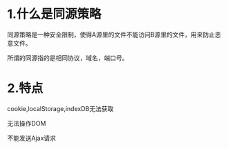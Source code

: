 # 1.什么是同源策略
同源策略是一种安全限制，使得A源里的文件不能访问B源里的文件，用来防止恶意文件。

所谓的同源指的是相同协议，域名，端口号。
# 2.特点
cookie,localStorage,indexDB无法获取

无法操作DOM

不能发送Ajax请求